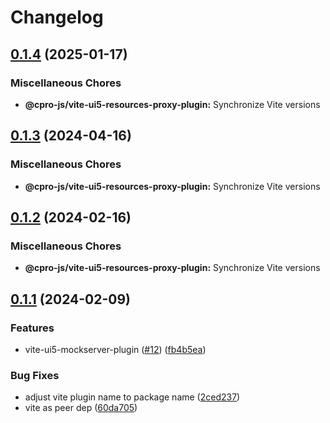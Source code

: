 # Changelog

## [0.1.4](https://github.com/cpro-js/ui5-vite/compare/@cpro-js/vite-ui5-resources-proxy-plugin-v0.1.3...@cpro-js/vite-ui5-resources-proxy-plugin-v0.1.4) (2025-01-17)


### Miscellaneous Chores

* **@cpro-js/vite-ui5-resources-proxy-plugin:** Synchronize Vite versions

## [0.1.3](https://github.com/cpro-js/ui5-vite/compare/@cpro-js/vite-ui5-resources-proxy-plugin-v0.1.2...@cpro-js/vite-ui5-resources-proxy-plugin-v0.1.3) (2024-04-16)


### Miscellaneous Chores

* **@cpro-js/vite-ui5-resources-proxy-plugin:** Synchronize Vite versions

## [0.1.2](https://github.com/cpro-js/ui5-vite/compare/@cpro-js/vite-ui5-resources-proxy-plugin-v0.1.1...@cpro-js/vite-ui5-resources-proxy-plugin-v0.1.2) (2024-02-16)


### Miscellaneous Chores

* **@cpro-js/vite-ui5-resources-proxy-plugin:** Synchronize Vite versions

## [0.1.1](https://github.com/cpro-js/ui5-vite/compare/@cpro-js/vite-ui5-resources-proxy-plugin-v0.0.1...@cpro-js/vite-ui5-resources-proxy-plugin-v0.1.1) (2024-02-09)


### Features

* vite-ui5-mockserver-plugin ([#12](https://github.com/cpro-js/ui5-vite/issues/12)) ([fb4b5ea](https://github.com/cpro-js/ui5-vite/commit/fb4b5eae82644fd67d2386e020e0e6013cc3cce9))


### Bug Fixes

* adjust vite plugin name to package name ([2ced237](https://github.com/cpro-js/ui5-vite/commit/2ced2374d073114d03d73917c2951b41765b6009))
* vite as peer dep ([60da705](https://github.com/cpro-js/ui5-vite/commit/60da7051e61c17e8f55f72365e63f238a9b627a5))
